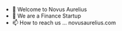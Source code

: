 - 👋 Welcome to Novus Aurelius
- 👀 We are a Finance Startup
- 📫 How to reach us ...
novusaurelius.com
<!---
novusOps/novusOps is a ✨ special ✨ repository because its `README.md` (this file) appears on your GitHub profile.
You can click the Preview link to take a look at your changes.
--->
